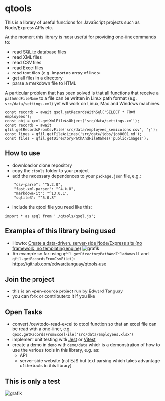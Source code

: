 # qtools

This is a library of useful functions for JavaScript projects such as Node/Express APIs etc.

At the moment this library is most useful for providing one-line commands to:
- read SQLite database files
- read XML files
- read CSV files
- read Excel files
- read text files (e.g. import as array of lines)
- get all files in a directory
- parse a markdown file to HTML

A particular problem that has been solved is that all functions that receive a `pathAndFileName` to a file can be written in Linux path format (e.g. `src/data/settings.xml`) yet will work on Linux, Mac and Windows machines. 
```
const records = await qsql.getRecordsWithSql('SELECT * FROM employees');
const obj = qxml.getXmlFileAsObject('src/data/settings.xml');
const records = await qfil.getRecordsFromCsvFile('src/data/employees_semicolons.csv', ';');
const lines = qfil.getFileAsLines('src/data/jobs/job0001.md');
const files = qfil.getDirectoryPathAndFileNames('public/images');
```
## How to use

- download or clone repository
- copy the `qtools` folder to your project
- add the necessary dependences to your `package.json` file, e.g.:
```
    "csv-parse": "^5.2.0",
    "fast-xml-parser": "^4.0.8",
    "markdown-it": "^13.0.1",
    "sqlite3": "^5.0.8"
```
- include the qtool file you need like this:
```
import * as qsql from './qtools/qsql.js';
```

## Examples of this library being used

- Howto: [Create a data-driven, server-side Node/Express site (no framework, no templating engine)](https://edwardtanguay.netlify.app/howtos?id=566)
![grafik](https://user-images.githubusercontent.com/446574/178090452-16d7d27f-615d-4df0-8d35-77e0bdbed8c3.png)
- An example so far using `qfil.getDirectoryPathAndFileNames()` and `qfil.getRecordsFromCsvFile()`: https://github.com/edwardtanguay/qtools-use

## Join the project

- this is an open-source project run by Edward Tanguay
- you can fork or contribute to it if you like

## Open Tasks

- convert /dev/todo-read-excel to qtool function so that an excel file can be read with a one-liner, e.g. `qexc.getRecordsFromExcelFile('src/data/employees.xlsx')`
- implement unit testing with [Jest](https://jestjs.io) or [Vitest](https://vitest.dev)
- create a demo in `demo` with `demo/data` which is a demonstration of how to use the various tools in this library, e.g. as:
	- API
    -   server-side website (not EJS but text parsing which takes advantage of the tools in this library)

## This is only a test

![grafik](https://user-images.githubusercontent.com/446574/237059877-1473b588-0d04-4d48-9a83-af15b07186fc.png)

